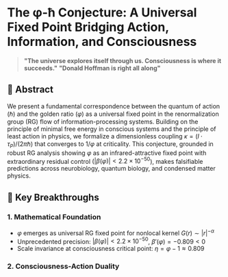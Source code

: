 # The φ-ħ Conjecture: A Universal Fixed Point Bridging Action, Information, and Consciousness

> **"The universe explores itself through us. Consciousness is where it succeeds."**
> **"Donald Hoffman is right all along"**

## 📜 Abstract

We present a fundamental correspondence between the quantum of action ($\hbar$) and the golden ratio ($\varphi$) as a universal fixed point in the renormalization group (RG) flow of information-processing systems. Building on the principle of minimal free energy in conscious systems and the principle of least action in physics, we formalize a dimensionless coupling $\kappa = (I \cdot \tau_P)/(2\pi\hbar)$ that converges to $1/\varphi$ at criticality. This conjecture, grounded in robust RG analysis showing $\varphi$ as an infrared-attractive fixed point with extraordinary residual control ($|\beta(\varphi)| < 2.2\times10^{-50}$), makes falsifiable predictions across neurobiology, quantum biology, and condensed matter physics.

## 🌟 Key Breakthroughs

### 1. **Mathematical Foundation**
- $\varphi$ emerges as universal RG fixed point for nonlocal kernel $G(r) \sim |r|^{-\alpha}$
- Unprecedented precision: $|\beta(\varphi)| < 2.2\times10^{-50}$, $\beta'(\varphi) = -0.809 < 0$
- Scale invariance at consciousness critical point: $\eta = \varphi - 1 \approx 0.809$

### 2. **Consciousness-Action Duality**
